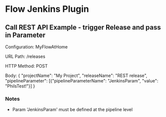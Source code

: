 # Flow Jenkins Plugin #

## Call REST API Example - trigger Release and pass in Parameter ##

Configuration: MyFlowAtHome

URL Path: /releases

HTTP Method: POST

Body:
{
"projectName": "My Project",
"releaseName": "REST release",
"pipelineParameter": [{"pipelineParameterName": "JenkinsParam", "value": "PhilsTest!"}]
}

### Notes ###
- Param 'JenkinsParam' must be defined at the pipeline level
